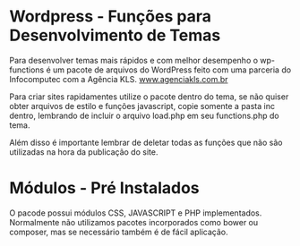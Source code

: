 # Wordpress - Funções para Desenvolvimento de Temas
Para desenvolver temas mais rápidos e com melhor desempenho o wp-functions é um pacote de arquivos do WordPress feito com uma parceria do Infocomputec com a Agência KLS. www.agenciakls.com.br

Para criar sites rapidamentes utilize o pacote dentro do tema, se não quiser obter arquivos de estilo e funções javascript, copie somente a pasta inc dentro, lembrando de incluir o arquivo load.php em seu functions.php do tema.

Além disso é importante lembrar de deletar todas as funções que não são utilizadas na hora da publicação do site.

# Módulos - Pré Instalados
O pacode possui módulos CSS, JAVASCRIPT e PHP implementados. Normalmente não utilizamos pacotes incorporados como bower ou composer, mas se necessário também é de fácil aplicação.